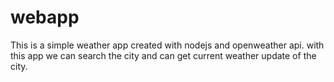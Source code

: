 # webapp
This is a simple weather app created with nodejs and openweather api. with this app we can search
the city and can get current weather update of the city.
